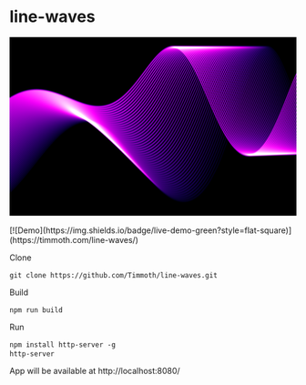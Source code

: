 # line-waves
<p align="center">
   <div style="width:640;height:320">
       <img style="width: inherit" src="https://raw.githubusercontent.com/Timmoth/line-waves/main/image.png">
</div>
</p>
[![Demo](https://img.shields.io/badge/live-demo-green?style=flat-square)](https://timmoth.com/line-waves/)

Clone

```
git clone https://github.com/Timmoth/line-waves.git
```

Build

```
npm run build
```

Run

```
npm install http-server -g
http-server
```

App will be available at http://localhost:8080/
